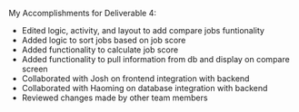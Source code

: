My Accomplishments for Deliverable 4:
* Edited logic, activity, and layout to add compare jobs funtionality
* Added logic to sort jobs based on job score
* Added functionality to calculate job score
* Added functionality to pull information from db and display on compare screen
* Collaborated with Josh on frontend integration with backend
* Collaborated with Haoming on database integration with backend
* Reviewed changes made by other team members